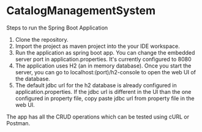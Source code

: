 # CatalogManagementSystem

Steps to run the Spring Boot Application

1) Clone the repository.
2) Import the project as maven project into the your IDE workspace.
3) Run the application as spring boot app. You can change the embedded server port in application.properties. It's currently configured to 8080
4) The application uses H2 (an in memory database). Once you start the server, you can go to localhost:(port)/h2-console to open the web UI of the database.
5) The default jdbc url for the h2 database is already configured in application.properties. If the jdbc url is different in the UI than the one configured in property file, copy paste jdbc url from property file in the web UI.

The app has all the CRUD operations which can be tested using cURL or Postman. 

